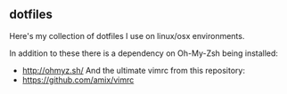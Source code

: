 ## dotfiles
Here's my collection of dotfiles I use on linux/osx environments.

In addition to these there is a dependency on Oh-My-Zsh being installed:
- http://ohmyz.sh/
And the ultimate vimrc from this repository:
- https://github.com/amix/vimrc
